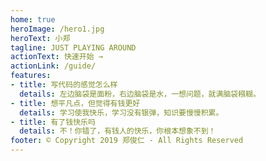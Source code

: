 ```yaml
---
home: true
heroImage: /hero1.jpg
heroText: 小郑
tagline: JUST PLAYING AROUND
actionText: 快速开始 →
actionLink: /guide/
features:
- title: 写代码的感觉怎么样
  details: 左边脑袋是面粉，右边脑袋是水，一想问题，就满脑袋糨糊。
- title: 想平凡点，但觉得有钱更好
  details: 学习使我快乐，学习没有银弹，知识要慢慢积累。
- title: 有了钱快乐吗
  details: 不！你错了，有钱人的快乐，你根本想象不到！
footer: © Copyright 2019 郑俊仁 - All Rights Reserved
---
```



